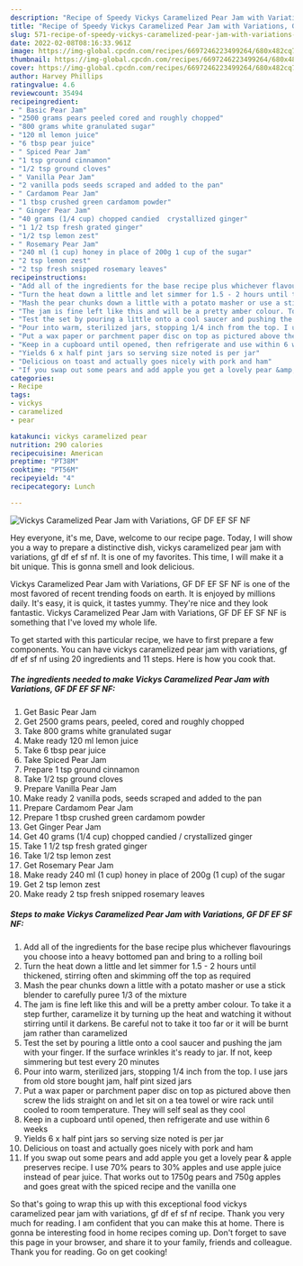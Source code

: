 ```yaml
---
description: "Recipe of Speedy Vickys Caramelized Pear Jam with Variations, GF DF EF SF NF"
title: "Recipe of Speedy Vickys Caramelized Pear Jam with Variations, GF DF EF SF NF"
slug: 571-recipe-of-speedy-vickys-caramelized-pear-jam-with-variations-gf-df-ef-sf-nf
date: 2022-02-08T08:16:33.961Z
image: https://img-global.cpcdn.com/recipes/6697246223499264/680x482cq70/vickys-caramelized-pear-jam-with-variations-gf-df-ef-sf-nf-recipe-main-photo.jpg
thumbnail: https://img-global.cpcdn.com/recipes/6697246223499264/680x482cq70/vickys-caramelized-pear-jam-with-variations-gf-df-ef-sf-nf-recipe-main-photo.jpg
cover: https://img-global.cpcdn.com/recipes/6697246223499264/680x482cq70/vickys-caramelized-pear-jam-with-variations-gf-df-ef-sf-nf-recipe-main-photo.jpg
author: Harvey Phillips
ratingvalue: 4.6
reviewcount: 35494
recipeingredient:
- " Basic Pear Jam"
- "2500 grams pears peeled cored and roughly chopped"
- "800 grams white granulated sugar"
- "120 ml lemon juice"
- "6 tbsp pear juice"
- " Spiced Pear Jam"
- "1 tsp ground cinnamon"
- "1/2 tsp ground cloves"
- " Vanilla Pear Jam"
- "2 vanilla pods seeds scraped and added to the pan"
- " Cardamom Pear Jam"
- "1 tbsp crushed green cardamom powder"
- " Ginger Pear Jam"
- "40 grams (1/4 cup) chopped candied  crystallized ginger"
- "1 1/2 tsp fresh grated ginger"
- "1/2 tsp lemon zest"
- " Rosemary Pear Jam"
- "240 ml (1 cup) honey in place of 200g 1 cup of the sugar"
- "2 tsp lemon zest"
- "2 tsp fresh snipped rosemary leaves"
recipeinstructions:
- "Add all of the ingredients for the base recipe plus whichever flavourings you choose into a heavy bottomed pan and bring to a rolling boil"
- "Turn the heat down a little and let simmer for 1.5 - 2 hours until thickened, stirring often and skimming off the top as required"
- "Mash the pear chunks down a little with a potato masher or use a stick blender to carefully puree 1/3 of the mixture"
- "The jam is fine left like this and will be a pretty amber colour. To take it a step further, caramelize it by turning up the heat and watching it without stirring until it darkens. Be careful not to take it too far or it will be burnt jam rather than caramelized"
- "Test the set by pouring a little onto a cool saucer and pushing the jam with your finger. If the surface wrinkles it&#39;s ready to jar. If not, keep simmering but test every 20 minutes"
- "Pour into warm, sterilized jars, stopping 1/4 inch from the top. I use jars from old store bought jam, half pint sized jars"
- "Put a wax paper or parchment paper disc on top as pictured above then screw the lids straight on and let sit on a tea towel or wire rack until cooled to room temperature. They will self seal as they cool"
- "Keep in a cupboard until opened, then refrigerate and use within 6 weeks"
- "Yields 6 x half pint jars so serving size noted is per jar"
- "Delicious on toast and actually goes nicely with pork and ham"
- "If you swap out some pears and add apple you get a lovely pear &amp; apple preserves recipe. I use 70% pears to 30% apples and use apple juice instead of pear juice. That works out to 1750g pears and 750g apples and goes great with the spiced recipe and the vanilla one"
categories:
- Recipe
tags:
- vickys
- caramelized
- pear

katakunci: vickys caramelized pear 
nutrition: 290 calories
recipecuisine: American
preptime: "PT38M"
cooktime: "PT56M"
recipeyield: "4"
recipecategory: Lunch

---
```



![Vickys Caramelized Pear Jam with Variations, GF DF EF SF NF](https://img-global.cpcdn.com/recipes/6697246223499264/680x482cq70/vickys-caramelized-pear-jam-with-variations-gf-df-ef-sf-nf-recipe-main-photo.jpg)

Hey everyone, it's me, Dave, welcome to our recipe page. Today, I will show you a way to prepare a distinctive dish, vickys caramelized pear jam with variations, gf df ef sf nf. It is one of my favorites. This time, I will make it a bit unique. This is gonna smell and look delicious.

Vickys Caramelized Pear Jam with Variations, GF DF EF SF NF is one of the most favored of recent trending foods on earth. It is enjoyed by millions daily. It's easy, it is quick, it tastes yummy. They're nice and they look fantastic. Vickys Caramelized Pear Jam with Variations, GF DF EF SF NF is something that I've loved my whole life.




To get started with this particular recipe, we have to first prepare a few components. You can have vickys caramelized pear jam with variations, gf df ef sf nf using 20 ingredients and 11 steps. Here is how you cook that.

<!--inarticleads1-->

##### The ingredients needed to make Vickys Caramelized Pear Jam with Variations, GF DF EF SF NF:

1. Get  Basic Pear Jam
1. Get 2500 grams pears, peeled, cored and roughly chopped
1. Take 800 grams white granulated sugar
1. Make ready 120 ml lemon juice
1. Take 6 tbsp pear juice
1. Take  Spiced Pear Jam
1. Prepare 1 tsp ground cinnamon
1. Take 1/2 tsp ground cloves
1. Prepare  Vanilla Pear Jam
1. Make ready 2 vanilla pods, seeds scraped and added to the pan
1. Prepare  Cardamom Pear Jam
1. Prepare 1 tbsp crushed green cardamom powder
1. Get  Ginger Pear Jam
1. Get 40 grams (1/4 cup) chopped candied / crystallized ginger
1. Take 1 1/2 tsp fresh grated ginger
1. Take 1/2 tsp lemon zest
1. Get  Rosemary Pear Jam
1. Make ready 240 ml (1 cup) honey in place of 200g (1 cup) of the sugar
1. Get 2 tsp lemon zest
1. Make ready 2 tsp fresh snipped rosemary leaves




<!--inarticleads2-->

##### Steps to make Vickys Caramelized Pear Jam with Variations, GF DF EF SF NF:

1. Add all of the ingredients for the base recipe plus whichever flavourings you choose into a heavy bottomed pan and bring to a rolling boil
1. Turn the heat down a little and let simmer for 1.5 - 2 hours until thickened, stirring often and skimming off the top as required
1. Mash the pear chunks down a little with a potato masher or use a stick blender to carefully puree 1/3 of the mixture
1. The jam is fine left like this and will be a pretty amber colour. To take it a step further, caramelize it by turning up the heat and watching it without stirring until it darkens. Be careful not to take it too far or it will be burnt jam rather than caramelized
1. Test the set by pouring a little onto a cool saucer and pushing the jam with your finger. If the surface wrinkles it&#39;s ready to jar. If not, keep simmering but test every 20 minutes
1. Pour into warm, sterilized jars, stopping 1/4 inch from the top. I use jars from old store bought jam, half pint sized jars
1. Put a wax paper or parchment paper disc on top as pictured above then screw the lids straight on and let sit on a tea towel or wire rack until cooled to room temperature. They will self seal as they cool
1. Keep in a cupboard until opened, then refrigerate and use within 6 weeks
1. Yields 6 x half pint jars so serving size noted is per jar
1. Delicious on toast and actually goes nicely with pork and ham
1. If you swap out some pears and add apple you get a lovely pear &amp; apple preserves recipe. I use 70% pears to 30% apples and use apple juice instead of pear juice. That works out to 1750g pears and 750g apples and goes great with the spiced recipe and the vanilla one




So that's going to wrap this up with this exceptional food vickys caramelized pear jam with variations, gf df ef sf nf recipe. Thank you very much for reading. I am confident that you can make this at home. There is gonna be interesting food in home recipes coming up. Don't forget to save this page in your browser, and share it to your family, friends and colleague. Thank you for reading. Go on get cooking!
